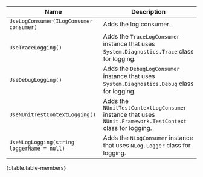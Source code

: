 Name | Description
---- | -----------
`UseLogConsumer(ILogConsumer consumer)` | Adds the log consumer.
`UseTraceLogging()` | Adds the `TraceLogConsumer` instance that uses `System.Diagnostics.Trace` class for logging.
`UseDebugLogging()` | Adds the `DebugLogConsumer` instance that uses `System.Diagnostics.Debug` class for logging.
`UseNUnitTestContextLogging()` | Adds the `NUnitTestContextLogConsumer` instance that uses `NUnit.Framework.TestContext` class for logging.
`UseNLogLogging(string loggerName = null)` | Adds the `NLogConsumer` instance that uses `NLog.Logger` class for logging.
{:.table.table-members}